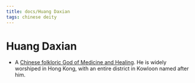 ```yaml
---
title: docs/Huang Daxian
tags: chinese deity
---
```


# Huang Daxian 
- A [Chinese folkloric God of Medicine and Healing](https://owlcation.com/humanities/gods-of-healing). He is widely worshiped in Hong Kong, with an entire district in Kowloon named after him.